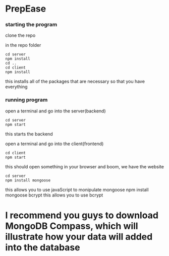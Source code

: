 # PrepEase




### starting the program
clone the repo

in the repo folder

    cd server
    npm install
    cd ..
    cd client
    npm install

this installs all of the packages that are necessary so that you have everything

### running program
open a terminal and go into the server(backend)

    cd server
    npm start

this starts the backend

open a terminal and go into the client(frontend)

    cd client
    npm start

this should open something in your browser and boom, we have the website

    cd server
    npm install mongoose
this allows you to use javaScript to monipulate mongoose
npm install mongoose bcrypt
this allows you to use bcrypt 
# I recommend you guys to download MongoDB Compass, which will illustrate how your data will added into the database
